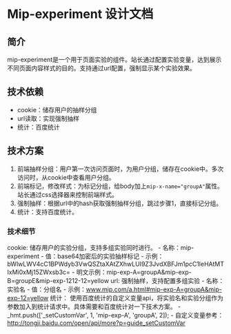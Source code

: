 # Mip-experiment 设计文档

## 简介
mip-experiment是一个用于页面实验的组件。站长通过配置实验变量，达到展示不同页面内容样式的目的。支持通过url配置，强制显示某个实验效果。

## 技术依赖
- cookie：储存用户的抽样分组
- url读取：实现强制抽样
- 统计：百度统计

## 技术方案
1. 前端抽样分组：用户第一次访问页面时，为用户分组，储存在cookie中。多次访问时，从cookie中查看用户分组。
2. 前端标记，修改样式：为标记分组，给body加上`mip-x-name="groupA"`属性。站长通过css选择器来控制前端样式。
3. 强制抽样：根据url中的hash获取强制抽样分组，跳过步骤1，直接标记分组。
4. 统计：支持百度统计。

### 技术细节
cookie:
    储存用户的实验分组，支持多组实验同时进行。
    - 名称：mip-experiment
    - 值：base64加密后的实验抽样标记
    - 示例：bWlwLWV4cC1BPWdyb3VwQSZtaXAtZXhwLUI9Z3JvdXBFJm1pcC1leHAtMTIxMi0xMj15ZWxsb3c=
    - 明文示例：mip-exp-A=groupA&mip-exp-B=groupE&mip-exp-1212-12=yellow
url:
    强制抽样，支持配置多组实验
    - 名称：实验名
    - 值：分组名
    - 示例：www.mip.com/a.html#mip-exp-A=groupA&mip-exp-12=yellow
统计：
    使用百度统计的自定义变量api，将实验名和实验分组作为参数加入到统计请求中。具体需要和百度统计对一下技术方案。
    - _hmt.push(['_setCustomVar', 1, 'mip-exp-A', 'groupA', 2]);
    - 自定义变量参考：http://tongji.baidu.com/open/api/more?p=guide_setCustomVar

